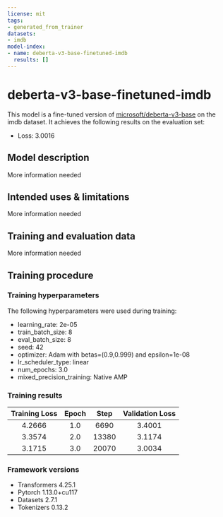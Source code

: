 ```yaml
---
license: mit
tags:
- generated_from_trainer
datasets:
- imdb
model-index:
- name: deberta-v3-base-finetuned-imdb
  results: []
---
```


<!-- This model card has been generated automatically according to the information the Trainer had access to. You
should probably proofread and complete it, then remove this comment. -->

# deberta-v3-base-finetuned-imdb

This model is a fine-tuned version of [microsoft/deberta-v3-base](https://huggingface.co/microsoft/deberta-v3-base) on the imdb dataset.
It achieves the following results on the evaluation set:
- Loss: 3.0016

## Model description

More information needed

## Intended uses & limitations

More information needed

## Training and evaluation data

More information needed

## Training procedure

### Training hyperparameters

The following hyperparameters were used during training:
- learning_rate: 2e-05
- train_batch_size: 8
- eval_batch_size: 8
- seed: 42
- optimizer: Adam with betas=(0.9,0.999) and epsilon=1e-08
- lr_scheduler_type: linear
- num_epochs: 3.0
- mixed_precision_training: Native AMP

### Training results

| Training Loss | Epoch | Step  | Validation Loss |
|:-------------:|:-----:|:-----:|:---------------:|
| 4.2666        | 1.0   | 6690  | 3.4001          |
| 3.3574        | 2.0   | 13380 | 3.1174          |
| 3.1715        | 3.0   | 20070 | 3.0034          |


### Framework versions

- Transformers 4.25.1
- Pytorch 1.13.0+cu117
- Datasets 2.7.1
- Tokenizers 0.13.2
